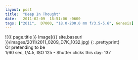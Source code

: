 ```yaml
---
layout: post
title:  "Deep In Thought"
date:   2011-02-09  18:51:06 -0600
tags: ["2011",  D7000, "18.0-200.0 mm f/3.5-5.6", Genesis]
---
```

![{{ page.title }} Image]({{ site.baseurl }}/images/2011/2011_0209_D7K_1032.jpg)
{: .prettyprint}  
Or pretending to be  
1/60 sec, f/4.5, ISO 125 - Shutter clicks this day: 137